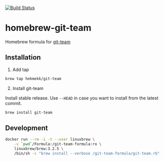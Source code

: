 [![Build Status](https://img.shields.io/github/actions/workflow/status/hekmekk/homebrew-git-team/verify-published-formula.yaml?branch=master&logo=github&style=for-the-badge)](https://github.com/hekmekk/homebrew-git-team/actions)

# homebrew-git-team

Homebrew formula for [git-team](https://github.com/hekmekk/git-team)

## Installation

1. Add tap
```bash
brew tap hekmekk/git-team
```

2. Install git-team

Install stable release. Use `--HEAD` in case you want to install from the latest commit.
```bash
brew install git-team
```

## Development
```bash
docker run --rm -i -t --user linuxbrew \
	-v `pwd`/Formula:/git-team-formula:ro \
	linuxbrew/brew:3.2.5 \
	/bin/sh -c "brew install --verbose /git-team-formula/git-team.rb"
```

